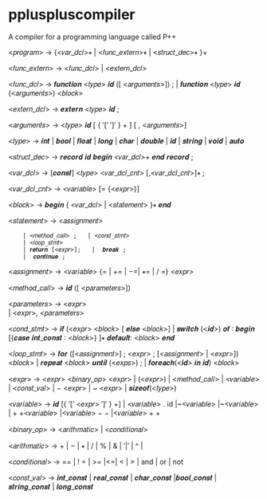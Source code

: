 # ppluspluscompiler
A compiler for a programming language called P++

<𝑝𝑟𝑜𝑔𝑟𝑎𝑚> → {<𝑣𝑎𝑟_𝑑𝑐𝑙>∗ | <𝑓𝑢𝑛𝑐_𝑒𝑥𝑡𝑒𝑟𝑛>∗ | <𝑠𝑡𝑟𝑢𝑐𝑡_𝑑𝑒𝑐>∗ }+ 

<𝑓𝑢𝑛𝑐_𝑒𝑥𝑡𝑒𝑟𝑛> → <𝑓𝑢𝑛𝑐_𝑑𝑐𝑙> | <𝑒𝑥𝑡𝑒𝑟𝑛_𝑑𝑐𝑙>

<𝑓𝑢𝑛𝑐_𝑑𝑐𝑙> → 𝒇𝒖𝒏𝒄𝒕𝒊𝒐𝒏 <𝑡𝑦𝑝𝑒> 𝒊𝒅 ([ <𝑎𝑟𝑔𝑢𝑚𝑒𝑛𝑡𝑠>]) ; | 𝒇𝒖𝒏𝒄𝒕𝒊𝒐𝒏  <𝑡𝑦𝑝𝑒> 𝒊𝒅 (<𝑎𝑟𝑔𝑢𝑚𝑒𝑛𝑡𝑠>) <𝑏𝑙𝑜𝑐𝑘>  

<𝑒𝑥𝑡𝑒𝑟𝑛_𝑑𝑐𝑙> → 𝒆𝒙𝒕𝒆𝒓𝒏 <𝑡𝑦𝑝𝑒> 𝒊𝒅  ; 

<𝑎𝑟𝑔𝑢𝑚𝑒𝑛𝑡𝑠> → <𝑡𝑦𝑝𝑒> 𝒊𝒅 [ { ′[′ ′]′ } +  ]  [ , <𝑎𝑟𝑔𝑢𝑚𝑒𝑛𝑡𝑠>]  

<𝑡𝑦𝑝𝑒> → 𝒊𝒏𝒕 | 𝒃𝒐𝒐𝒍 | 𝒇𝒍𝒐𝒂𝒕 | 𝒍𝒐𝒏𝒈 |  𝒄𝒉𝒂𝒓 | 𝒅𝒐𝒖𝒃𝒍𝒆 | 𝒊𝒅  | 𝒔𝒕𝒓𝒊𝒏𝒈 | 𝒗𝒐𝒊𝒅 | 𝒂𝒖𝒕𝒐

<𝑠𝑡𝑟𝑢𝑐𝑡_𝑑𝑒𝑐> →  𝒓𝒆𝒄𝒐𝒓𝒅 𝒊𝒅 𝒃𝒆𝒈𝒊𝒏 <𝑣𝑎𝑟_𝑑𝑐𝑙>+ 𝒆𝒏𝒅 𝒓𝒆𝒄𝒐𝒓𝒅 ;

<𝑣𝑎𝑟_𝑑𝑐𝑙> → [𝒄𝒐𝒏𝒔𝒕] <𝑡𝑦𝑝𝑒> <𝑣𝑎𝑟_𝑑𝑐𝑙_𝑐𝑛𝑡> [,<𝑣𝑎𝑟_𝑑𝑐𝑙_𝑐𝑛𝑡>]∗ ;

<𝑣𝑎𝑟_𝑑𝑐𝑙_𝑐𝑛𝑡> →  <𝑣𝑎𝑟𝑖𝑎𝑏𝑙𝑒>  [= {<𝑒𝑥𝑝𝑟>}]

<𝑏𝑙𝑜𝑐𝑘> → 𝒃𝒆𝒈𝒊𝒏 { <𝑣𝑎𝑟_𝑑𝑐𝑙> | <𝑠𝑡𝑎𝑡𝑒𝑚𝑒𝑛𝑡> }∗  𝒆𝒏𝒅

<𝑠𝑡𝑎𝑡𝑒𝑚𝑒𝑛𝑡> →  <𝑎𝑠𝑠𝑖𝑔𝑛𝑚𝑒𝑛𝑡> 

		| <𝑚𝑒𝑡ℎ𝑜𝑑_𝑐𝑎𝑙𝑙> ;   | <𝑐𝑜𝑛𝑑_𝑠𝑡𝑚𝑡>  
 		| <𝑙𝑜𝑜𝑝_𝑠𝑡𝑚𝑡> 
 		| 𝒓𝒆𝒕𝒖𝒓𝒏 [<𝑒𝑥𝑝𝑟>];   |  𝒃𝒓𝒆𝒂𝒌 ; 
   		|  𝒄𝒐𝒏𝒕𝒊𝒏𝒖𝒆 ;

<𝑎𝑠𝑠𝑖𝑔𝑛𝑚𝑒𝑛𝑡> → <𝑣𝑎𝑟𝑖𝑎𝑏𝑙𝑒>  {= | += | −=| ∗= | / =} <𝑒𝑥𝑝𝑟>

<𝑚𝑒𝑡ℎ𝑜𝑑_𝑐𝑎𝑙𝑙> → 𝒊𝒅 ([ <𝑝𝑎𝑟𝑎𝑚𝑒𝑡𝑒𝑟𝑠>])

<𝑝𝑎𝑟𝑎𝑚𝑒𝑡𝑒𝑟𝑠> → <𝑒𝑥𝑝𝑟>  
		  | <𝑒𝑥𝑝𝑟>, <𝑝𝑎𝑟𝑎𝑚𝑒𝑡𝑒𝑟𝑠>

<𝑐𝑜𝑛𝑑_𝑠𝑡𝑚𝑡> → 𝒊𝒇 (<𝑒𝑥𝑝𝑟> <𝑏𝑙𝑜𝑐𝑘> [ 𝒆𝒍𝒔𝒆 <𝑏𝑙𝑜𝑐𝑘>]
		 | 𝒔𝒘𝒊𝒕𝒄𝒉 (<𝒊𝒅>) 𝒐𝒇 ∶ 𝒃𝒆𝒈𝒊𝒏  [{𝒄𝒂𝒔𝒆 𝒊𝒏𝒕_𝒄𝒐𝒏𝒔𝒕 ∶ <𝑏𝑙𝑜𝑐𝑘>} ]∗ 𝒅𝒆𝒇𝒂𝒖𝒍𝒕: <𝑏𝑙𝑜𝑐𝑘> 𝒆𝒏𝒅

<𝑙𝑜𝑜𝑝_𝑠𝑡𝑚𝑡> → 𝒇𝒐𝒓 ([<𝑎𝑠𝑠𝑖𝑔𝑛𝑚𝑒𝑛𝑡>]  ; <𝑒𝑥𝑝𝑟> ; [<𝑎𝑠𝑠𝑖𝑔𝑛𝑚𝑒𝑛𝑡>  | <𝑒𝑥𝑝𝑟>]) <𝑏𝑙𝑜𝑐𝑘>
		  | 𝒓𝒆𝒑𝒆𝒂𝒕 <𝑏𝑙𝑜𝑐𝑘> 𝒖𝒏𝒕𝒊𝒍 (<𝑒𝑥𝑝𝑠>) ;   | 𝒇𝒐𝒓𝒆𝒂𝒄𝒉(<𝒊𝒅> 𝒊𝒏 𝒊𝒅) <𝑏𝑙𝑜𝑐𝑘>


<𝑒𝑥𝑝𝑟> → <𝑒𝑥𝑝𝑟> <𝑏𝑖𝑛𝑎𝑟𝑦_𝑜𝑝> <𝑒𝑥𝑝𝑟>
	  | (<𝑒𝑥𝑝𝑟>) 
  	  | <𝑚𝑒𝑡ℎ𝑜𝑑_𝑐𝑎𝑙𝑙>   | <𝑣𝑎𝑟𝑖𝑎𝑏𝑙𝑒> 
  | <𝑐𝑜𝑛𝑠𝑡_𝑣𝑎𝑙> 
  | − <𝑒𝑥𝑝𝑟> 
  | ~  <𝑒𝑥𝑝𝑟>
  	  |  𝒔𝒊𝒛𝒆𝒐𝒇(<𝑡𝑦𝑝𝑒>)

<𝑣𝑎𝑟𝑖𝑎𝑏𝑙𝑒> → 𝒊𝒅 [{ ′[′ <𝑒𝑥𝑝𝑟>  ′]′ } +]  | <𝑣𝑎𝑟𝑖𝑎𝑏𝑙𝑒> . id
	  |~<𝑣𝑎𝑟𝑖𝑎𝑏𝑙𝑒>
	  |~<𝑣𝑎𝑟𝑖𝑎𝑏𝑙𝑒>
	  | + +<𝑣𝑎𝑟𝑖𝑎𝑏𝑙𝑒>
	  |<𝑣𝑎𝑟𝑖𝑎𝑏𝑙𝑒> − −
	  |<𝑣𝑎𝑟𝑖𝑎𝑏𝑙𝑒> + +

<𝑏𝑖𝑛𝑎𝑟𝑦_𝑜𝑝> → <𝑎𝑟𝑖𝑡ℎ𝑚𝑎𝑡𝑖𝑐> | <𝑐𝑜𝑛𝑑𝑖𝑡𝑖𝑜𝑛𝑎𝑙>  

<𝑎𝑟𝑖𝑡ℎ𝑚𝑎𝑡𝑖𝑐> → +   |  −  | ∗ |  /  | % | & | ′|′  | ^ |  

<𝑐𝑜𝑛𝑑𝑖𝑡𝑖𝑜𝑛𝑎𝑙> → ==  | ! =  | >= |<=| < | > | and | or | not 

<𝑐𝑜𝑛𝑠𝑡_𝑣𝑎𝑙> → 𝒊𝒏𝒕_𝒄𝒐𝒏𝒔𝒕 | 𝒓𝒆𝒂𝒍_𝒄𝒐𝒏𝒔𝒕 | 𝒄𝒉𝒂𝒓_𝒄𝒐𝒏𝒔𝒕 |𝒃𝒐𝒐𝒍_𝒄𝒐𝒏𝒔𝒕 | 𝒔𝒕𝒓𝒊𝒏𝒈_𝒄𝒐𝒏𝒔𝒕 | 𝒍𝒐𝒏𝒈_𝒄𝒐𝒏𝒔𝒕  

